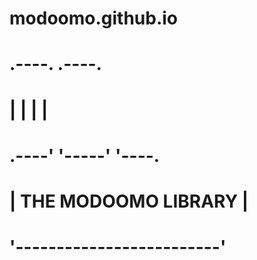# modoomo.github.io 
#
#      .----.     .----.
#      |    |     |    |
# .----'    '-----'    '----.
# |   THE MODOOMO LIBRARY   |
# '-------------------------'
